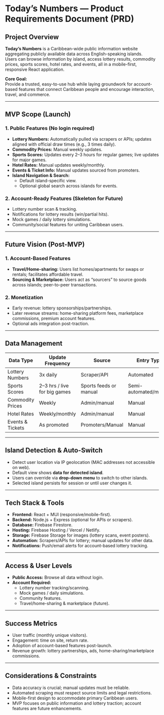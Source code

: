# Today’s Numbers — Product Requirements Document (PRD)

## Project Overview
**Today’s Numbers** is a Caribbean-wide public information website aggregating publicly available data across English-speaking islands.  
Users can browse information by island, access lottery results, commodity prices, sports scores, hotel rates, and events, all in a mobile-first, responsive React application.

**Core Goal:**  
Provide a trusted, easy-to-use hub while laying groundwork for account-based features that connect Caribbean people and encourage interaction, travel, and commerce.

---

## MVP Scope (Launch)

### 1. Public Features (No login required)
- **Lottery Numbers:** Automatically pulled via scrapers or APIs; updates aligned with official draw times (e.g., 3 times daily).
- **Commodity Prices:** Manual weekly updates.
- **Sports Scores:** Updates every 2–3 hours for regular games; live updates for major games.
- **Hotel Rates:** Manual updates weekly/monthly.
- **Events & Ticket Info:** Manual updates sourced from promoters.
- **Island Navigation & Search:**  
  - Default island-specific view.  
  - Optional global search across islands for events.  

### 2. Account-Ready Features (Skeleton for Future)
- Lottery number scan & tracking.  
- Notifications for lottery results (win/partial hits).  
- Mock games / daily lottery simulations.  
- Community/social features for uniting Caribbean users.

---

## Future Vision (Post-MVP)

### 1. Account-Based Features
- **Travel/Home-sharing:** Users list homes/apartments for swaps or rentals; facilitates affordable travel.  
- **Sourcing & Marketplace:** Users act as “sourcers” to source goods across islands; peer-to-peer transactions.

### 2. Monetization
- Early revenue: lottery sponsorships/partnerships.  
- Later revenue streams: home-sharing platform fees, marketplace commissions, premium account features.  
- Optional ads integration post-traction.

---

## Data Management
| Data Type            | Update Frequency    | Source                  | Entry Type |
|----------------------|------------------|------------------------|-----------|
| Lottery Numbers      | 3x daily          | Scraper/API            | Automated |
| Sports Scores        | 2–3 hrs / live for big games | Sports feeds or manual | Semi-automated/manual |
| Commodity Prices     | Weekly            | Admin/manual           | Manual    |
| Hotel Rates          | Weekly/monthly    | Admin/manual           | Manual    |
| Events & Tickets     | As promoted       | Promoters/Manual       | Manual    |

---

## Island Detection & Auto-Switch
- Detect user location via IP geolocation (MAC addresses not accessible on web).  
- Default view shows **data for detected island**.  
- Users can override via **drop-down menu** to switch to other islands.  
- Selected island persists for session or until user changes it.

---

## Tech Stack & Tools
- **Frontend:** React + MUI (responsive/mobile-first).  
- **Backend:** Node.js + Express (optional for APIs or scrapers).  
- **Database:** Firebase Firestore.  
- **Hosting:** Firebase Hosting / Vercel / Netlify.  
- **Storage:** Firebase Storage for images (lottery scans, event posters).  
- **Automation:** Scrapers/APIs for lottery; manual updates for other data.  
- **Notifications:** Push/email alerts for account-based lottery tracking.

---

## Access & User Levels
- **Public Access:** Browse all data without login.  
- **Account Required:**  
  - Lottery number tracking/scanning.  
  - Mock games / daily simulations.  
  - Community features.  
  - Travel/home-sharing & marketplace (future).

---

## Success Metrics
- User traffic (monthly unique visitors).  
- Engagement: time on site, return rate.  
- Adoption of account-based features post-launch.  
- Revenue growth: lottery partnerships, ads, home-sharing/marketplace commissions.

---

## Considerations & Constraints
- Data accuracy is crucial; manual updates must be reliable.  
- Automated scraping must respect source limits and legal restrictions.  
- Mobile-first design to accommodate primary Caribbean users.  
- MVP focuses on public information and lottery traction; account features are future enhancements.
